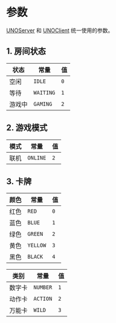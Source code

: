 # 参数

[UNOServer](https://github.com/lzw429/UNO-server) 
和 [UNOClient](https://github.com/lzw429/UNO-Client-2) 
统一使用的参数。

## 1. 房间状态

|状态|常量|值|
|---|---|---|
|空闲|`IDLE`|`0`|
|等待|`WAITING`|`1`|
|游戏中|`GAMING`|`2`|

## 2. 游戏模式
|模式|常量|值|
|---|---|---|
|联机|`ONLINE`|`2`|

## 3. 卡牌

|颜色|常量|值|
|---|---|---|
|红色|`RED`|`0`|
|蓝色|`BLUE`|`1`|
|绿色|`GREEN`|`2`|
|黄色|`YELLOW`|`3`|
|黑色|`BLACK`|`4`|

|类别|常量|值|
|---|---|---|
|数字卡|`NUMBER`|`1`|
|动作卡|`ACTION`|`2`|
|万能卡|`WILD`|`3`|